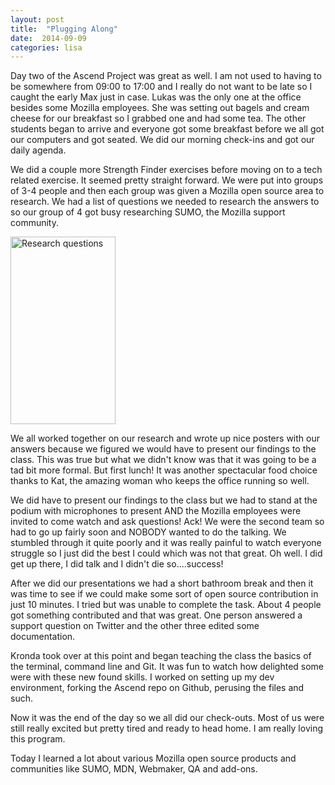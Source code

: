 ```yaml
---
layout: post
title:  "Plugging Along"
date:  2014-09-09 
categories: lisa 
---
```



Day two of the Ascend Project was great as well. I am not used to having to be somewhere from 09:00 to 17:00 and I really do not want to be late so I caught the early Max just in case. Lukas was the only one at the office besides some Mozilla employees. She was setting out bagels and cream cheese for our breakfast so I grabbed one and had some tea. The other students began to arrive and everyone got some breakfast before we all got our computers and got seated. We did our morning check-ins and got our daily agenda.

We did a couple more Strength Finder exercises before moving on to a tech related exercise. It seemed pretty straight forward. We were put into groups of 3-4 people and then each group was given a Mozilla open source area to research. We had a list of questions we needed to research the answers to so our group of 4 got busy researching SUMO, the Mozilla support community.

<a href="http://lisa.hewus.com/wp-content/uploads/2014/09/SUMO_questions.jpeg"><img class="size-medium wp-image-99" src="http://lisa.hewus.com/wp-content/uploads/2014/09/SUMO_questions-168x300.jpeg" alt="Research questions" width="168" height="300" /></a> 

We all worked together on our research and wrote up nice posters with our answers because we figured we would have to present our findings to the class. This was true but what we didn't know was that it was going to be a tad bit more formal. But first lunch! It was another spectacular food choice thanks to Kat, the amazing woman who keeps the office running so well.

We did have to present our findings to the class but we had to stand at the podium with microphones to present AND the Mozilla employees were invited to come watch and ask questions! Ack! We were the second team so had to go up fairly soon and NOBODY wanted to do the talking. We stumbled through it quite poorly and it was really painful to watch everyone struggle so I just did the best I could which was not that great. Oh well. I did get up there, I did talk and I didn't die so....success!

After we did our presentations we had a short bathroom break and then it was time to see if we could make some sort of open source contribution in just 10 minutes. I tried but was unable to complete the task. About 4 people got something contributed and that was great. One person answered a support question on Twitter and the other three edited some documentation.

Kronda took over at this point and began teaching the class the basics of the terminal, command line and Git. It was fun to watch how delighted some were with these new found skills. I worked on setting up my dev environment, forking the Ascend repo on Github, perusing the files and such. 

Now it was the end of the day so we all did our check-outs. Most of us were still really excited but pretty tired and ready to head home. I am really loving this program.

Today I learned a lot about various Mozilla open source products and communities like SUMO, MDN, Webmaker, QA and add-ons.

